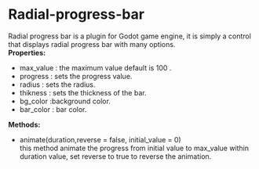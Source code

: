 # Radial-progress-bar
Radial progress bar is a plugin for Godot game engine, it is simply a control that displays radial progress bar with many options.
<br/>
**Properties:**<br/>
- max_value : the maximum value default is 100 .<br/>
- progress : sets the progress value.<br/>
- radius : sets the radius.<br/>
- thikness : sets the thickness of the bar.<br/>
- bg_color :background color.<br/>
- bar_color : bar color. <br/>

**Methods:**<br/>
- animate(duration,reverse = false, initial_value = 0) <br/>
this method animate the progress from initial value to max_value within duration value, set reverse to true to reverse the animation.

